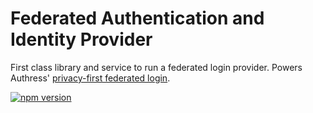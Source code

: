 # Federated Authentication and Identity Provider

First class library and service to run a federated login provider. Powers Authress' [privacy-first federated login](https://authress.io).

[![npm version](https://badge.fury.io/js/identity-provider.svg)](https://badge.fury.io/js/identity-provider)
<!-- [![Build Status](https://travis-ci.org/authress/identity-provider.js.svg?branch=master)](https://travis-ci.org/authress/identity-provider.js) -->
